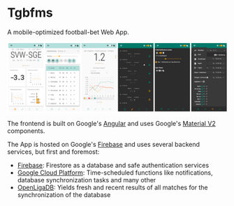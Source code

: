 # Tgbfms

A mobile-optimized football-bet Web App.

![screenshots](./.github/docs/tgbfms_screenshots.png)

The frontend is built on Google's [Angular](https://angular.io/) and uses 
Google's [Material V2](https://m2.material.io/) components.

The App is hosted on Google's [Firebase](https://firebase.google.com/) and uses several backend services, but first and foremost:

- [Firebase](https://firebase.google.com/): Firestore as a database and safe authentication services
- [Google Cloud Platform](https://cloud.google.com/): Time-scheduled functions like notifications, database synchronization tasks and many other
- [OpenLigaDB](https://www.openligadb.de/): Yields fresh and recent results of all matches for the synchronization of the database